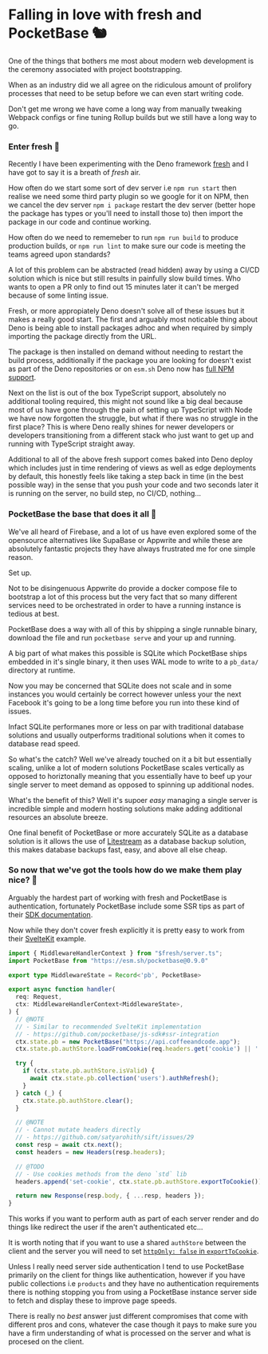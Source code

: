 # Falling in love with fresh and PocketBase 🐿

One of the things that bothers me most about modern web development is the ceremony associated with project bootstrapping.

When as an industry did we all agree on the ridiculous amount of prolifory processes that need to be setup before we can even start writing code.

Don't get me wrong we have come a long way from manually tweaking Webpack configs or fine tuning Rollup builds but we still have a long way to go.

### Enter fresh 🍋

Recently I have been experimenting with the Deno framework [fresh](https://fresh.deno.dev/) and I have got to say it is a breath of _fresh_ air.

How often do we start some sort of dev server i.e `npm run start` then realise we need some third party plugin so we google for it on NPM, then we cancel the dev server `npm i package` restart the dev server (better hope the package has types or you'll need to install those to) then import the package in our code and continue working.

How often do we need to rememeber to run `npm run build` to produce production builds, or `npm run lint` to make sure our code is meeting the teams agreed upon standards?

A lot of this problem can be abstracted (read hidden) away by using a CI/CD solution which is nice but still results in painfully slow build times. Who wants to open a PR only to find out 15 minutes later it can't be merged because of some linting issue.

Fresh, or more appropiately Deno doesn't solve all of these issues but it makes a really good start. The first and arguably most noticable thing about Deno is being able to install packages adhoc and when required by simply importing the package directly from the URL.

The package is then installed on demand without needing to restart the build process, additionally if the package you are looking for doesn't exist as part of the Deno repositories or on `esm.sh` Deno now has [full NPM support](https://deno.com/blog/v1.28).

Next on the list is out of the box TypeScript support, absolutely no additional tooling required, this might not sound like a big deal because most of us have gone through the pain of setting up TypeScript with Node we have now forgotten the struggle, but what if there was no struggle in the first place? This is where Deno really shines for newer developers or developers transitioning from a different stack who just want to get up and running with TypeScript straight away.

Additional to all of the above fresh support comes baked into Deno deploy which includes just in time rendering of views as well as edge deployments by default, this honestly feels like taking a step back in time (in the best possible way) in the sense that you push your code and two seconds later it is running on the server, no build step, no CI/CD, nothing...

### PocketBase the base that does it all 🚀

We've all heard of Firebase, and a lot of us have even explored some of the opensource alternatives like SupaBase or Appwrite and while these are absolutely fantastic projects they have always frustrated me for one simple reason.

Set up.

Not to be disingenuous Appwrite do provide a docker compose file to bootstrap a lot of this process but the very fact that so many different services need to be orchestrated in order to have a running instance is tedious at best.

PocketBase does a way with all of this by shipping a single runnable binary, download the file and run `pocketbase serve` and your up and running.

A big part of what makes this possible is SQLite which PocketBase ships embedded in it's single binary, it then uses WAL mode to write to a `pb_data/` directory at runtime.

Now you may be concerned that SQLite does not scale and in some instances you would certainly be correct however unless your the next Facebook it's going to be a long time before you run into these kind of issues.

Infact SQLite performanes more or less on par with traditional database solutions and usually outperforms traditional solutions when it comes to database read speed.

So what's the catch? Well we've already touched on it a bit but essentially scaling, unlike a lot of modern solutions PocketBase scales vertically as opposed to horiztonally meaning that you essentially have to beef up your single server to meet demand as opposed to spinning up additional nodes.

What's the benefit of this? Well it's supoer _easy_ managing a single server is incredible simple and modern hosting solutions make adding additional resources an absolute breeze.

One final benefit of PocketBase or more accurately SQLite as a database solution is it allows the use of [Litestream](https://litestream.io/) as a database backup solution, this makes database backups fast, easy, and above all else cheap.

### So now that we've got the tools how do we make them play nice? 🤔

Arguably the hardest part of working with fresh and PocketBase is authentication, fortunately PocketBase include some SSR tips as part of their [SDK documentation](https://github.com/pocketbase/js-sdk#ssr-integration).

Now while they don't cover fresh explicitly it is pretty easy to work from their [SvelteKit](https://kit.svelte.dev/) example.

```ts
import { MiddlewareHandlerContext } from "$fresh/server.ts";
import PocketBase from "https://esm.sh/pocketbase@0.9.0"

export type MiddlewareState = Record<'pb', PocketBase>

export async function handler(
  req: Request,
  ctx: MiddlewareHandlerContext<MiddlewareState>,
) {
  // @NOTE
  // - Similar to recommended SvelteKit implementation
  // - https://github.com/pocketbase/js-sdk#ssr-integration
  ctx.state.pb = new PocketBase("https://api.coffeeandcode.app");
  ctx.state.pb.authStore.loadFromCookie(req.headers.get('cookie') || '');

  try {
    if (ctx.state.pb.authStore.isValid) {
      await ctx.state.pb.collection('users').authRefresh();
    }
  } catch (_) {
    ctx.state.pb.authStore.clear();
  }

  // @NOTE
  // - Cannot mutate headers directly
  // - https://github.com/satyarohith/sift/issues/29
  const resp = await ctx.next();
  const headers = new Headers(resp.headers);

  // @TODO
  // - Use cookies methods from the deno `std` lib
  headers.append('set-cookie', ctx.state.pb.authStore.exportToCookie());

  return new Response(resp.body, { ...resp, headers });
}
```

This works if you want to perform auth as part of each server render and do things like redirect the user if the aren't authenticated etc...

It is worth noting that if you want to use a shared `authStore` between the client and the server you will need to set [`httpOnly: false` in `exportToCookie`](https://github.com/pocketbase/js-sdk/issues/69).

Unless I really need server side authentication I tend to use PocketBase primarily on the client for things like authentication, however if you have public collections i.e `products` and they have no authentication requirements there is nothing stopping you from using a PocketBase instance server side to fetch and display these to improve page speeds.

There is really no _best_ answer just different compromises that come with different pros and cons, whatever the case though it pays to make sure you have a firm understanding of what is processed on the server and what is procesed on the client.


